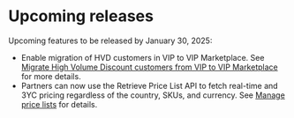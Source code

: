 # Upcoming releases

Upcoming features to be released by January 30, 2025:

- Enable migration of HVD customers in VIP to VIP Marketplace. See [Migrate High Volume Discount customers from VIP to VIP Marketplace](../migration/migrate_hvd.md) for more details.
- Partners can now use the Retrieve Price List API to fetch real-time and 3YC pricing regardless of the country, SKUs, and currency. See [Manage price lists](../manage_pricing/index.md) for details.
